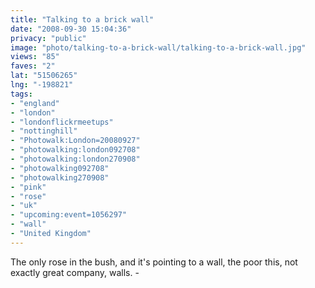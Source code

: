 ```yaml
---
title: "Talking to a brick wall"
date: "2008-09-30 15:04:36"
privacy: "public"
image: "photo/talking-to-a-brick-wall/talking-to-a-brick-wall.jpg"
views: "85"
faves: "2"
lat: "51506265"
lng: "-198821"
tags:
- "england"
- "london"
- "londonflickrmeetups"
- "nottinghill"
- "Photowalk:London=20080927"
- "photowalking:london092708"
- "photowalking:london270908"
- "photowalking092708"
- "photowalking270908"
- "pink"
- "rose"
- "uk"
- "upcoming:event=1056297"
- "wall"
- "United Kingdom"
---
```

The only rose in the bush, and it's pointing to a wall, the poor this, not exactly great company, walls. - <a href="/photos/2008/09/30/talking-to-a-brick-wall"></a>

